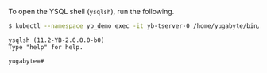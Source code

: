 
To open the YSQL shell (`ysqlsh`), run the following.

```sh
$ kubectl --namespace yb_demo exec -it yb-tserver-0 /home/yugabyte/bin/ysqlsh -- -h yb-tserver-0  --echo-queries
```

```
ysqlsh (11.2-YB-2.0.0.0-b0)
Type "help" for help.

yugabyte=#
```
